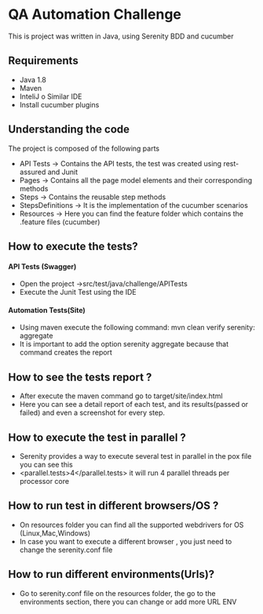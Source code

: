 
# QA Automation Challenge

This is project was written in Java, using Serenity BDD and cucumber

## Requirements
* Java 1.8
* Maven
* InteliJ o Similar IDE
* Install cucumber plugins




## Understanding the code

The project is composed of the following parts

* API Tests -> Contains the API tests, the test was created using rest-assured and Junit
* Pages -> Contains all the page model elements and their corresponding methods
* Steps -> Contains the reusable step methods
* StepsDefinitions -> It is the implementation of the cucumber scenarios
* Resources -> Here you can find the feature folder which contains the .feature files (cucumber)





## How to execute the tests?

#### API Tests (Swagger)
* Open the project ->src/test/java/challenge/APITests
* Execute the Junit Test using the IDE

#### Automation Tests(Site)
* Using maven execute the following command: mvn clean verify serenity: aggregate
* It is important to add the option serenity aggregate because that command creates the report


## How to see the tests report ?
* After execute the maven command go to target/site/index.html
* Here you can see a detail report of each test, and its results(passed or failed) and even a screenshot for every step.

## How to execute the test in parallel ?

* Serenity provides a way to execute several test in parallel in the pox file you can see this
* <parallel.tests>4</parallel.tests> it will run 4 parallel threads per processor core

## How to run test in different browsers/OS ?

* On resources folder you can find all the supported webdrivers for OS (Linux,Mac,Windows)
* In case you want to execute a different browser , you just need to change the serenity.conf file

## How to run different environments(Urls)?

* Go to serenity.conf file on the resources folder, the go to the environments section, there you can change or add more URL ENV


